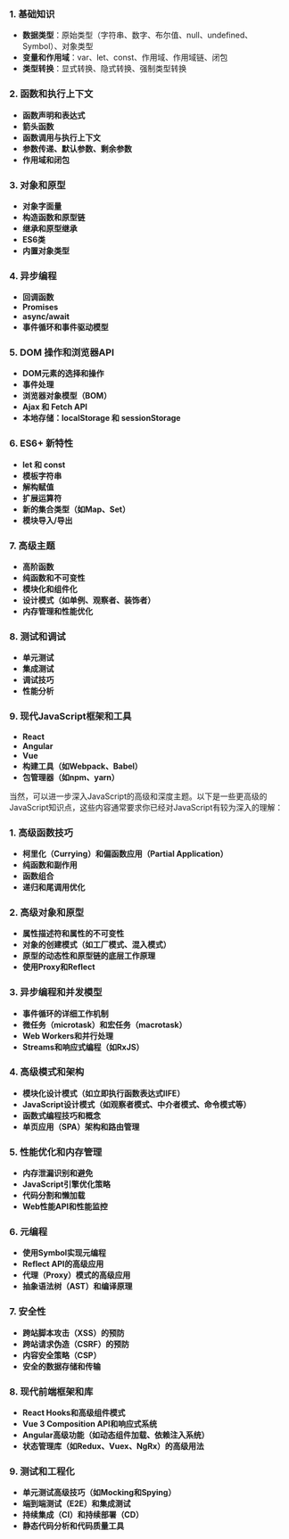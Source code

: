 
### 1. 基础知识

- **数据类型**：原始类型（字符串、数字、布尔值、null、undefined、Symbol）、对象类型
- **变量和作用域**：var、let、const、作用域、作用域链、闭包
- **类型转换**：显式转换、隐式转换、强制类型转换

### 2. 函数和执行上下文

- **函数声明和表达式**
- **箭头函数**
- **函数调用与执行上下文**
- **参数传递、默认参数、剩余参数**
- **作用域和闭包**

### 3. 对象和原型

- **对象字面量**
- **构造函数和原型链**
- **继承和原型继承**
- **ES6类**
- **内置对象类型**

### 4. 异步编程

- **回调函数**
- **Promises**
- **async/await**
- **事件循环和事件驱动模型**

### 5. DOM 操作和浏览器API

- **DOM元素的选择和操作**
- **事件处理**
- **浏览器对象模型（BOM）**
- **Ajax 和 Fetch API**
- **本地存储：localStorage 和 sessionStorage**

### 6. ES6+ 新特性

- **let 和 const**
- **模板字符串**
- **解构赋值**
- **扩展运算符**
- **新的集合类型（如Map、Set）**
- **模块导入/导出**

### 7. 高级主题

- **高阶函数**
- **纯函数和不可变性**
- **模块化和组件化**
- **设计模式（如单例、观察者、装饰者）**
- **内存管理和性能优化**

### 8. 测试和调试

- **单元测试**
- **集成测试**
- **调试技巧**
- **性能分析**

### 9. 现代JavaScript框架和工具

- **React**
- **Angular**
- **Vue**
- **构建工具（如Webpack、Babel）**
- **包管理器（如npm、yarn）**


当然，可以进一步深入JavaScript的高级和深度主题。以下是一些更高级的JavaScript知识点，这些内容通常要求你已经对JavaScript有较为深入的理解：

### 1. 高级函数技巧

- **柯里化（Currying）和偏函数应用（Partial Application）**
- **纯函数和副作用**
- **函数组合**
- **递归和尾调用优化**

### 2. 高级对象和原型

- **属性描述符和属性的不可变性**
- **对象的创建模式（如工厂模式、混入模式）**
- **原型的动态性和原型链的底层工作原理**
- **使用Proxy和Reflect**

### 3. 异步编程和并发模型

- **事件循环的详细工作机制**
- **微任务（microtask）和宏任务（macrotask）**
- **Web Workers和并行处理**
- **Streams和响应式编程（如RxJS）**

### 4. 高级模式和架构

- **模块化设计模式（如立即执行函数表达式IIFE）**
- **JavaScript设计模式（如观察者模式、中介者模式、命令模式等）**
- **函数式编程技巧和概念**
- **单页应用（SPA）架构和路由管理**

### 5. 性能优化和内存管理

- **内存泄漏识别和避免**
- **JavaScript引擎优化策略**
- **代码分割和懒加载**
- **Web性能API和性能监控**

### 6. 元编程

- **使用Symbol实现元编程**
- **Reflect API的高级应用**
- **代理（Proxy）模式的高级应用**
- **抽象语法树（AST）和编译原理**

### 7. 安全性

- **跨站脚本攻击（XSS）的预防**
- **跨站请求伪造（CSRF）的预防**
- **内容安全策略（CSP）**
- **安全的数据存储和传输**

### 8. 现代前端框架和库

- **React Hooks和高级组件模式**
- **Vue 3 Composition API和响应式系统**
- **Angular高级功能（如动态组件加载、依赖注入系统）**
- **状态管理库（如Redux、Vuex、NgRx）的高级用法**

### 9. 测试和工程化

- **单元测试高级技巧（如Mocking和Spying）**
- **端到端测试（E2E）和集成测试**
- **持续集成（CI）和持续部署（CD）**
- **静态代码分析和代码质量工具**